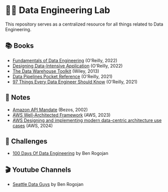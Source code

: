 # 👨‍🔬 Data Engineering Lab 

This repository serves as a centralized resource for all things related to Data Engineering.

## 📚 Books 

- [Fundamentals of Data Engineering](./books/fundamentals_of_data_engineering.md) (O'Reilly, 2022)
- [Designing Data-Intensive Application](./books/designing_data_intensive_application.md) (O'Reilly, 2022)
- [The Data Warehouse Toolkit](./books/the_data_warehouse_toolkit.md) (Wiley, 2013)
- [Data Pipelines Pocket Reference](./books/data_pipeline_pocket_reference.md) (O'Reilly, 2021)
- [97 Things Every Data Engineer Should Know](./books/97_things_every_data_engineer_should_know.md) (O'Reilly, 2021)

## 📝 Notes 

- [Amazon API Mandate](./notes/amazon_api_mandate.md) (Bezos, 2002)
- [AWS Well-Architected Framework](https://docs.aws.amazon.com/wellarchitected/latest/framework/welcome.html) (AWS, 2023)
- [AWS Designing and implementing modern data-centric architecture use cases](https://docs.aws.amazon.com/pdfs/prescriptive-guidance/latest/modern-data-centric-use-cases/modern-data-centric-use-cases.pdf) (AWS, 2024)

## 🎲 Challenges

- [100 Days Of Data Engineering](https://docs.google.com/spreadsheets/d/1a5TMdF7Vz-YdvlHXnNHLMeHk7lV-TdRjbPoxMrQ_cSE) by Ben Rogojan

## 🎬 Youtube Channels

- [Seattle Data Guys](https://www.youtube.com/@SeattleDataGuy) by Ben Rogojan
